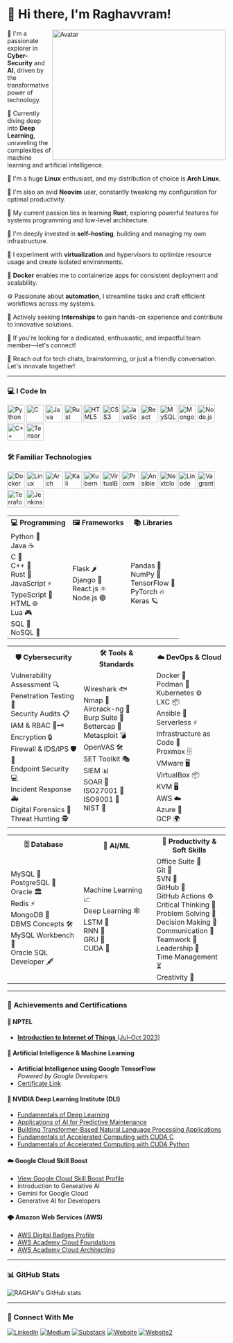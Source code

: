 # 👋 Hi there, I'm Raghavvram!

<img align="right" width="400" height="300" src="https://repository-images.githubusercontent.com/344653306/e76e2176-800f-456d-be07-93e8f3da59d8" alt="Avatar">


🚀 I'm a passionate explorer in <strong>Cyber-Security</strong> and <strong>AI</strong>, driven by the transformative power of technology.

🧠 Currently diving deep into <strong>Deep Learning</strong>, unraveling the complexities of machine learning and artificial intelligence.

🐧 I'm a huge <strong>Linux</strong> enthusiast, and my distribution of choice is <strong>Arch Linux</strong>.

📝 I'm also an avid <strong>Neovim</strong> user, constantly tweaking my configuration for optimal productivity.

🦀 My current passion lies in learning <strong>Rust</strong>, exploring powerful features for systems programming and low-level architecture.

📡 I'm deeply invested in <strong>self-hosting</strong>, building and managing my own infrastructure.

🧪 I experiment with <strong>virtualization</strong> and hypervisors to optimize resource usage and create isolated environments.

🐳 <strong>Docker</strong> enables me to containerize apps for consistent deployment and scalability.

⚙️ Passionate about <strong>automation</strong>, I streamline tasks and craft efficient workflows across my systems.

🎯 Actively seeking <strong>Internships</strong> to gain hands-on experience and contribute to innovative solutions.

🤝 If you're looking for a dedicated, enthusiastic, and impactful team member—let's connect!

💬 Reach out for tech chats, brainstorming, or just a friendly conversation. Let's innovate together!


---

### 💻 I Code In

<img height="40" width="40" src="https://img.icons8.com/color/48/000000/python.png" alt="Python" title="Python"/> <img height="40" width="40" src="https://img.icons8.com/color/48/000000/c-programming.png" alt="C" title="C"/> <img height="40" width="40" src="https://img.icons8.com/color/48/000000/java-coffee-cup-logo.png" alt="Java" title="Java"/> <img width="40" height="40" src="https://img.icons8.com/external-tal-revivo-bold-tal-revivo/48/FA5252/external-rust-is-a-multi-paradigm-system-programming-language-logo-bold-tal-revivo.png" alt="Rust" title="Rust"/> <img height="40" width="40" src="https://img.icons8.com/color/48/000000/html-5.png" alt="HTML5" title="HTML5"/> <img height="40" width="40" src="https://img.icons8.com/color/48/000000/css3.png" alt="CSS3" title="CSS3"/> <img height="40" width="40" src="https://img.icons8.com/color/48/000000/javascript.png" alt="JavaScript" title="JavaScript"/> <img height="40" width="40" src="https://img.icons8.com/color/48/000000/react-native.png" alt="React" title="React"/> <img height="40" width="40" src="https://img.icons8.com/color/48/000000/mysql-logo.png" alt="MySQL" title="MySQL"/> <img height="40" width="40" src="https://img.icons8.com/color/48/000000/mongodb.png" alt="MongoDB" title="MongoDB"/> <img height="40" width="40" src="https://img.icons8.com/color/48/000000/nodejs.png" alt="Node.js" title="Node.js"/> <img height="40" width="40" src="https://img.icons8.com/color/48/000000/c-plus-plus-logo.png" alt="C++" title="C++"/> <img height="40" width="40" src="https://img.icons8.com/color/48/000000/tensorflow.png" alt="TensorFlow" title="TensorFlow"/>

### 🛠️ Familiar Technologies

<img width="40" height="40" src="https://img.icons8.com/fluency/48/docker.png" alt="Docker" title="Docker"/> <img width="40" height="40" src="https://img.icons8.com/color/48/linux--v1.png" alt="Linux" title="Linux"/> <img width="40" height="40" src="https://img.icons8.com/material-sharp/48/228BE6/arch-linux.png" alt="Arch Linux" title="Arch Linux"/> <img width="40" height="40" src="https://img.icons8.com/plasticine/100/kali-linux.png" alt="Kali Linux" title="Kali Linux"/> <img width="40" height="40" src="https://img.icons8.com/color/48/kubernetes.png" alt="Kubernetes" title="Kubernetes"/> <img width="40" height="40" src="https://img.icons8.com/color/48/virtualbox.png" alt="VirtualBox" title="VirtualBox"/> <img width="40" height="40" src="https://img.icons8.com/color/48/proxmox.png" alt="Proxmox" title="Proxmox"/> <img width="40" height="40" src="https://img.icons8.com/color/48/ansible.png" alt="Ansible" title="Ansible"/> <img width="40" height="40" src="https://img.icons8.com/fluency/48/nextcloud.png" alt="Nextcloud" title="Nextcloud"/> <img width="40" height="40" src="https://img.icons8.com/color/48/linode.png" alt="Linode" title="Linode"/> <img width="40" height="40" src="https://img.icons8.com/external-tal-revivo-shadow-tal-revivo/48/external-vagrant-an-open-source-software-product-for-building-and-maintaining-portable-virtual-software-logo-shadow-tal-revivo.png" alt="Vagrant" title="Vagrant"/> <img width="40" height="40" src="https://img.icons8.com/color/48/terraform.png" alt="Terraform" title="Terraform"/> <img width="40" height="40" src="https://img.icons8.com/color/48/jenkins.png" alt="Jenkins" title="Jenkins"/>

<table>
  <tr>
    <th>💻 Programming</th>
    <th>🖼️ Frameworks</th>
    <th>📚 Libraries</th>
  </tr>
  <tr>
    <td>
      Python 🐍<br>
      Java ☕<br>
      C 🔧<br>
      C++ 🔩<br>
      Rust 🦀<br>
      JavaScript ⚡<br>
      TypeScript 📘<br>
      HTML 🌐<br>
      Lua 🎮<br>
      SQL 📄<br>
      NoSQL 📂
    </td>
    <td>
      Flask 🌶️<br>
      Django 🌱<br>
      React.js ⚛️<br>
      Node.js 🟢
    </td>
    <td>
      Pandas 🐼<br>
      NumPy 🔢<br>
      TensorFlow 🧠<br>
      PyTorch 🔥<br>
      Keras 🪐
    </td>
  </tr>
</table>

<table>
  <tr>
    <th width="33%">🛡️ Cybersecurity</th>
    <th width="33%">🛠️ Tools & Standards</th>
    <th width="33%">☁️ DevOps & Cloud</th>
  </tr>
  <tr>
    <td>
      Vulnerability Assessment 🔍<br>
      Penetration Testing 🎯<br>
      Security Audits 📋<br>
      IAM & RBAC 🔑🗝️<br>
      Encryption 🔒<br>
      Firewall & IDS/IPS 🛡️🚨<br>
      Endpoint Security 💻<br>
      Incident Response 🚑<br>
      Digital Forensics 🔬<br>
      Threat Hunting 🕵️
    </td>
    <td>
      Wireshark 🐟<br>
      Nmap 📡<br>
      Aircrack-ng 📶<br>
      Burp Suite 🍔<br>
      Bettercap 🎯<br>
      Metasploit 💣<br>
      OpenVAS 🛠️<br>
      SET Toolkit 🎭<br>
      SIEM 📊<br>
      SOAR 🚀<br>
      ISO27001 📄<br>
      ISO9001 📄<br>
      NIST 📜
    </td>
    <td>
      Docker 🐳<br>
      Podman 🛶<br>
      Kubernetes ⚙️<br>
      LXC 📦<br>
      Ansible 🔧<br>
      Serverless ⚡<br>
      Infrastructure as Code 🤖<br>
      Proxmox 🗄️<br>
      VMware 🖥️<br>
      VirtualBox 📦<br>
      KVM 🖥️<br>
      AWS ☁️<br>
      Azure 🔷<br>
      GCP 🌍
    </td>
  </tr>
</table>

<table>
  <tr>
    <th width="33%">🗄️ Database</th>
    <th width="33%">🤖 AI/ML</th>
    <th width="33%">💼 Productivity & Soft Skills</th>
  </tr>
  <tr>
    <td>
      MySQL 🐬<br>
      PostgreSQL 🐘<br>
      Oracle 🏛️<br>
      Redis ⚡<br>
      MongoDB 🍃<br>
      DBMS Concepts 🛠️<br>
      MySQL Workbench 💼<br>
      Oracle SQL Developer 🖋️
    </td>
    <td>
      Machine Learning 📈<br>
      Deep Learning 🕸️<br>
      LSTM 🔄<br>
      RNN 🔁<br>
      GRU 🔂<br>
      CUDA 💫
    </td>
    <td>
      Office Suite 📑<br>
      Git 🌱<br>
      SVN 📝<br>
      GitHub 🐙<br>
      GitHub Actions ⚙️<br>
      Critical Thinking 🤔<br>
      Problem Solving 🧩<br>
      Decision Making 🎯<br>
      Communication 🤝<br>
      Teamwork 🤝<br>
      Leadership 👥<br>
      Time Management ⏳<br>
      Creativity 🎨
    </td>
  </tr>
</table>

---


### 🏅 **Achievements and Certifications**

#### 📘 NPTEL
- [**Introduction to Internet of Things** (Jul–Oct 2023)](https://drive.google.com/file/d/1_8l72bhxB35MXGeZppLWWEo8ykHBnY-r/view?usp=sharing)

#### 🤖 Artificial Intelligence & Machine Learning
- **Artificial Intelligence using Google TensorFlow**  
  _Powered by Google Developers_
- [Certificate Link](https://drive.google.com/file/d/17brZ1Qvs-VYqR-rUsIfWZr9BKf2uiMyu/view?usp=sharing)

#### 🧠 NVIDIA Deep Learning Institute (DLI)
- [Fundamentals of Deep Learning](https://learn.nvidia.com/certificates?id=x7gc1C9tR-mdSnrpQsyM1w)
- [Applications of AI for Predictive Maintenance](https://learn.nvidia.com/certificates?id=04pQI7KJQuy8PduoXxd9zQ)
- [Building Transformer-Based Natural Language Processing Applications](https://learn.nvidia.com/certificates?id=Hv3OeWo2Sw2y4NWwegHrvQ)
- [Fundamentals of Accelerated Computing with CUDA C](https://learn.nvidia.com/certificates?id=hSF92iLBRJ21b3wRf3bxOw)
- [Fundamentals of Accelerated Computing with CUDA Python](https://learn.nvidia.com/certificates?id=KY9tYl8PSsqBjx2wUTHeKA)

#### ☁️ Google Cloud Skill Boost
- [View Google Cloud Skill Boost Profile](https://www.cloudskillsboost.google/public_profiles/770fd0fd-9fac-4687-9917-c464f8aaea18)
- Introduction to Generative AI  
- Gemini for Google Cloud  
- Generative AI for Developers

#### 🌩️ Amazon Web Services (AWS)
- [AWS Digital Badges Profile](https://www.credly.com/users/raghavvram-johnson/badges#credly)
- [AWS Academy Cloud Foundations](https://drive.google.com/file/d/1woxthl9mV4RJINqFvi90YeE4rhJ7H0Hi/view)
- [AWS Academy Cloud Architecting](https://drive.google.com/file/d/1v_3rMq4_0e1RljPPE1fz9w4ZdSNzxAiU/view)

---

### 📊 GitHub Stats

![RAGHAV's GitHub stats](https://github-readme-stats.vercel.app/api?username=Raghavvram&show_icons=true&theme=radical)

<!-- You can uncomment the line below for top languages stats if you wish -->
<!-- ![Top Langs](https://github-readme-stats.vercel.app/api/top-langs/?username=Raghavvram&size_weight=0.5&count_weight=0.5&theme=radical) -->

---

### 🤝 Connect With Me

[<img alt="LinkedIn" src="https://custom-icon-badges.demolab.com/badge/LinkedIn-0A66C2?logo=linkedin-white&logoColor=fff">](https://www.linkedin.com/in/raghavvram/)
[<img alt="Medium" src="https://img.shields.io/badge/Medium-%23000000.svg?logo=medium&logoColor=white)">](https://medium.com/@raghavvram)
[<img alt="Substack" src="https://img.shields.io/badge/Substack-FF6719?logo=substack&logoColor=fff">](https://substack.com/@raghavvram)
[<img alt="Website" src="https://img.shields.io/badge/Vercel-%23000000.svg?logo=vercel&logoColor=white">](https://resume-professional-rho.vercel.app/)
[<img alt="Website2" src="https://img.shields.io/badge/GitHub-%23121011.svg?logo=github&logoColor=white">](https://raghavvram.github.io/static-resume-prof/)
